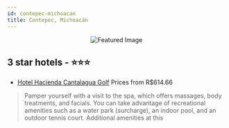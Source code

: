 ```yaml
---
id: contepec-michoacan
title: Contepec, Michoacán
---
```


<center><img src="https://i.travelapi.com/hotels/1000000/970000/967300/967253/41ef767f_z.jpg" alt="Featured Image" /></center>


##  3 star hotels - ⭐️⭐️⭐️

-    [Hotel Hacienda Cantalagua Golf](https://us.hurb.com/hotels/contepec/hotel-hacienda-cantalagua-golf-JNP-JP423066?cmp=18055) Prices from R$614.66
   > Pamper yourself with a visit to the spa, which offers massages, body treatments, and facials. You can take advantage of recreational amenities such as a water park (surcharge), an indoor pool, and an outdoor tennis court. Additional amenities at this
